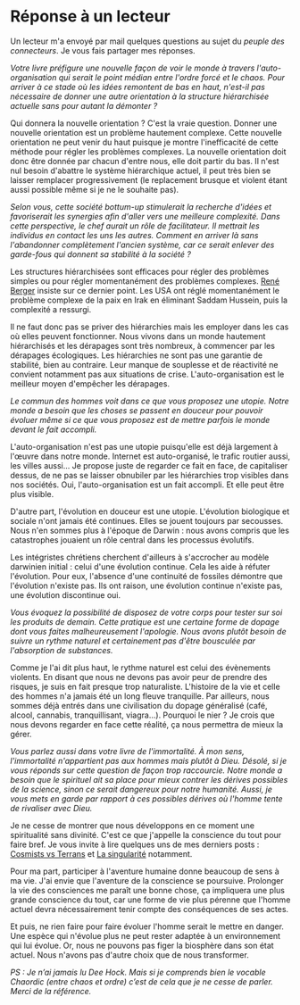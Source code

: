 # Réponse à un lecteur

Un lecteur m'a envoyé par mail quelques questions au sujet du *peuple des connecteurs*. Je vous fais partager mes réponses.

*Votre livre préfigure une nouvelle façon de voir le monde à travers l'auto-organisation qui serait le point médian entre l'ordre forcé et le chaos. Pour arriver à ce stade où les idées remontent de bas en haut, n'est-il pas nécessaire de donner une autre orientation à la structure hiérarchisée actuelle sans pour autant la démonter ?*

Qui donnera la nouvelle orientation ? C'est la vraie question. Donner une nouvelle orientation est un problème hautement complexe. Cette nouvelle orientation ne peut venir du haut puisque je montre l'inefficacité de cette méthode pour régler les problèmes complexes. La nouvelle orientation doit donc être donnée par chacun d'entre nous, elle doit partir du bas. Il n'est nul besoin d'abattre le système hiérarchique actuel, il peut très bien se laisser remplacer progressivement (le replacement brusque et violent étant aussi possible même si je ne le souhaite pas).

*Selon vous, cette société bottum-up stimulerait la recherche d'idées et favoriserait les synergies afin d'aller vers une meilleure complexité. Dans cette perspective, le chef aurait un rôle de facilitateur. Il mettrait les individus en contact les uns les autres. Comment en arriver là sans l'abandonner complètement l'ancien système, car ce serait enlever des garde-fous qui donnent sa stabilité à la société ?*

Les structures hiérarchisées sont efficaces pour régler des problèmes simples ou pour régler momentanément des problèmes complexes. [René Berger](http://www.nouvo.ch/23-2) insiste sur ce dernier point. Les USA ont réglé momentanément le problème complexe de la paix en Irak en éliminant Saddam Hussein, puis la complexité a ressurgi.

Il ne faut donc pas se priver des hiérarchies mais les employer dans les cas où elles peuvent fonctionner. Nous vivons dans un monde hautement hiérarchisés et les dérapages sont très nombreux, à commencer par les dérapages écologiques. Les hiérarchies ne sont pas une garantie de stabilité, bien au contraire. Leur manque de souplesse et de réactivité ne convient notamment pas aux situations de crise. L'auto-organisation est le meilleur moyen d'empêcher les dérapages.

*Le commun des hommes voit dans ce que vous proposez une utopie. Notre monde a besoin que les choses se passent en douceur pour pouvoir évoluer même si ce que vous proposez est de mettre parfois le monde devant le fait accompli.*

L'auto-organisation n'est pas une utopie puisqu'elle est déjà largement à l'œuvre dans notre monde. Internet est auto-organisé, le trafic routier aussi, les villes aussi... Je propose juste de regarder ce fait en face, de capitaliser dessus, de ne pas se laisser obnubiler par les hiérarchies trop visibles dans nos sociétés. Oui, l'auto-organisation est un fait accompli. Et elle peut être plus visible.

D'autre part, l'évolution en douceur est une utopie. L'évolution biologique et sociale n'ont jamais été continues. Elles se jouent toujours par secousses. Nous n'en sommes plus à l'époque de Darwin : nous avons compris que les catastrophes jouaient un rôle central dans les processus évolutifs.

Les intégristes chrétiens cherchent d'ailleurs à s'accrocher au modèle darwinien initial : celui d'une évolution continue. Cela les aide à réfuter l'évolution. Pour eux, l'absence d'une continuité de fossiles démontre que l'évolution n'existe pas. Ils ont raison, une évolution continue n'existe pas, une évolution discontinue oui.

*Vous évoquez la possibilité de disposez de votre corps pour tester sur soi les produits de demain. Cette pratique est une certaine forme de dopage dont vous faites malheureusement l'apologie. Nous avons plutôt besoin de suivre un rythme naturel et certainement pas d'être bousculée par l'absorption de substances.*

Comme je l'ai dit plus haut, le rythme naturel est celui des évènements violents. En disant que nous ne devons pas avoir peur de prendre des risques, je suis en fait presque trop naturaliste. L'histoire de la vie et celle des hommes n'a jamais été un long fleuve tranquille. Par ailleurs, nous sommes déjà entrés dans une civilisation du dopage généralisé (café, alcool, cannabis, tranquillisant, viagra...). Pourquoi le nier ? Je crois que nous devons regarder en face cette réalité, ça nous permettra de mieux la gérer.

*Vous parlez aussi dans votre livre de l'immortalité. À mon sens, l'immortalité n'appartient pas aux hommes mais plutôt à Dieu. Désolé, si je vous réponds sur cette question de façon trop raccourcie. Notre monde a besoin que le spirituel ait sa place pour mieux contrer les dérives possibles de la science, sinon ce serait dangereux pour notre humanité. Aussi, je vous mets en garde par rapport à ces possibles dérives où l'homme tente de rivaliser avec Dieu.* 

Je ne cesse de montrer que nous développons en ce moment une spiritualité sans divinité. C'est ce que j'appelle la conscience du tout pour faire bref. Je vous invite à lire quelques uns de mes derniers posts : [Cosmists vs Terrans](/2006/06/09/cosmists-vs-terrans/) et [La singularité](/2006/06/02/la-singularit/) notamment.

Pour ma part, participer à l'aventure humaine donne beaucoup de sens à ma vie. J'ai envie que l'aventure de la conscience se poursuive. Prolonger la vie des consciences me paraît une bonne chose, ça impliquera une plus grande conscience du tout, car une forme de vie plus pérenne que l'homme actuel devra nécessairement tenir compte des conséquences de ses actes.

Et puis, ne rien faire pour faire évoluer l'homme serait le mettre en danger. Une espèce qui n'évolue plus ne peut rester adaptée à un environnement qui lui évolue. Or, nous ne pouvons pas figer la biosphère dans son état actuel. Nous n'avons pas d'autre choix que de nous transformer.

*PS : Je n’ai jamais lu Dee Hock. Mais si je comprends bien le vocable Chaordic (entre chaos et ordre) c’est de cela que je ne cesse de parler. Merci de la référence.*